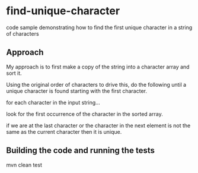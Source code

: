 # find-unique-character
code sample demonstrating how to find the first unique character in a string of characters

## Approach

My approach is to first make a copy of the string into a character array and sort it.

Using the original order of characters to drive this,  do the following until a unique character is found starting with
the first character.

for each character in the input string...

look for the first occurrence of the character in the sorted array.

if we are at the last character or the character in the next element is not the same as the current character then it is 
unique.

## Building the code and running the tests
mvn clean test

